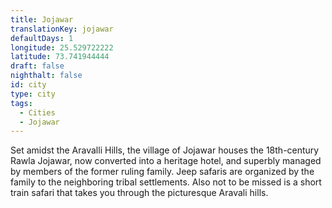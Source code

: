 ```yaml
---
title: Jojawar
translationKey: jojawar
defaultDays: 1
longitude: 25.529722222
latitude: 73.741944444
draft: false
nighthalt: false
id: city
type: city
tags:
  - Cities
  - Jojawar
---
```

Set amidst the Aravalli Hills, the village of Jojawar houses the 18th-century Rawla Jojawar, now converted into a heritage hotel, and superbly managed by members of the former ruling family. Jeep safaris are organized by the family to the neighboring tribal settlements. Also not to be missed is a short train safari that takes you through the picturesque Aravali hills.